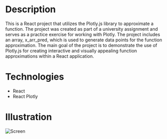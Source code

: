 # Description

This is a React project that utilizes the Plotly.js library to approximate a function. The project was created as part of a university assignment and serves as a practice exercise for working with Plotly. The project includes an array, x_arr_pred, which is used to generate data points for the function approximation. The main goal of the project is to demonstrate the use of Plotly.js for creating interactive and visually appealing function approximations within a React application.

# Technologies

- React
- React Plotly

# Illustration

![Screen](https://i.imgur.com/viX5JNV.jpg 'Screen')
